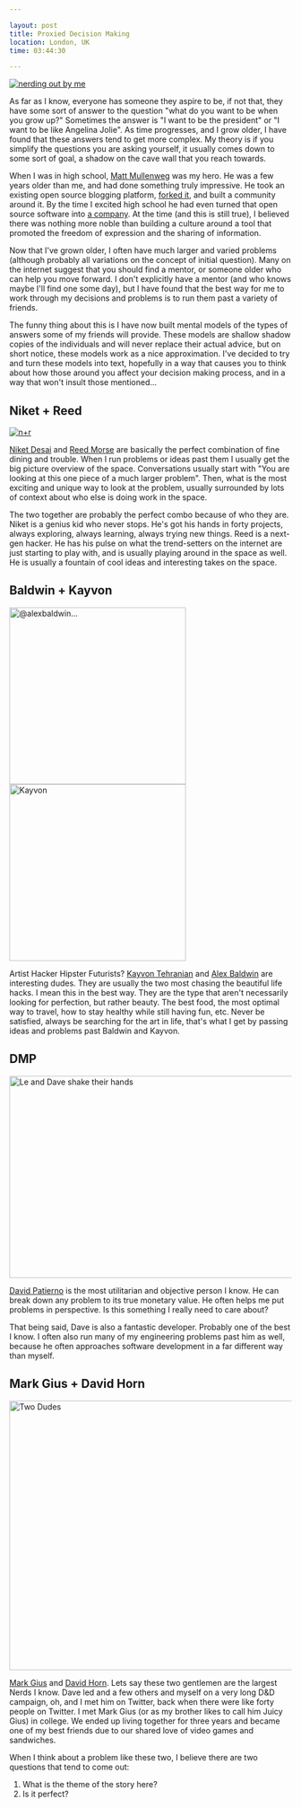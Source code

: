 ```yaml
---

layout: post
title: Proxied Decision Making
location: London, UK
time: 03:44:30

---
```


[![nerding out by me](https://farm8.staticflickr.com/7359/12565002543_87d474c631_z.jpg)](https://www.flickr.com/photos/icco/12565002543/)

As far as I know, everyone has someone they aspire to be, if not that, they have some sort of answer to the question "what do you want to be when you grow up?" Sometimes the answer is "I want to be the president" or "I want to be like Angelina Jolie". As time progresses, and I grow older, I have found that these answers tend to get more complex. My theory is if you simplify the questions you are asking yourself, it usually comes down to some sort of goal, a shadow on the cave wall that you reach towards.

When I was in high school, [Matt Mullenweg](http://ma.tt/about/) was my hero. He was a few years older than me, and had done something truly impressive. He took an existing open source blogging platform, [forked it](https://en.wikipedia.org/wiki/B2/cafelog#History), and built a community around it. By the time I excited high school he had even turned that open source software into [a company](http://automattic.com/). At the time (and this is still true), I believed there was nothing more noble than building a culture around a tool that promoted the freedom of expression and the sharing of information.

Now that I've grown older, I often have much larger and varied problems (although probably all variations on the concept of initial question). Many on the internet suggest that you should find a mentor, or someone older who can help you move forward. I don't explicitly have a mentor (and who knows maybe I'll find one some day), but I have found that the best way for me to work through my decisions and problems is to run them past a variety of friends.

The funny thing about this is I have now built mental models of the types of answers some of my friends will provide. These models are shallow shadow copies of the individuals and will never replace their actual advice, but on short notice, these models work as a nice approximation. I've decided to try and turn these models into text, hopefully in a way that causes you to think about how those around you affect your decision making process, and in a way that won't insult those mentioned...

## Niket + Reed

[![n+r](https://farm6.staticflickr.com/5503/10288133336_e93bc82207_z.jpg)](https://www.flickr.com/photos/icco/10288133336/)

[Niket Desai](http://niket.com/) and [Reed Morse](http://reedmorse.com/) are basically the perfect combination of fine dining and trouble. When I run problems or ideas past them I usually get the big picture overview of the space. Conversations usually start with "You are looking at this one piece of a much larger problem". Then, what is the most exciting and unique way to look at the problem, usually surrounded by lots of context about who else is doing work in the space.

The two together are probably the perfect combo because of who they are. Niket is a genius kid who never stops. He's got his hands in forty projects, always exploring, always learning, always trying new things. Reed is a next-gen hacker. He has his pulse on what the trend-setters on the internet are just starting to play with, and is usually playing around in the space as well. He is usually a fountain of cool ideas and interesting takes on the space.

## Baldwin + Kayvon

<a href="https://www.flickr.com/photos/icco/9492886636" title="@alexbaldwin... by Nat Welch, on Flickr"><img src="https://farm3.staticflickr.com/2844/9492886636_009f4f575b_n.jpg" width="315" alt="@alexbaldwin..."></a>
<a href="https://www.flickr.com/photos/icco/9901661873" title="Kayvon by Nat Welch, on Flickr"><img src="https://farm8.staticflickr.com/7401/9901661873_97d6624f0f_n.jpg" width="315" alt="Kayvon"></a>

Artist Hacker Hipster Futurists? [Kayvon Tehranian](http://www.kayvontehranian.com/) and [Alex Baldwin](http://alexbaldwin.com/) are interesting dudes. They are usually the two most chasing the beautiful life hacks. I mean this in the best way. They are the type that aren't necessarily looking for perfection, but rather beauty. The best food, the most optimal way to travel, how to stay healthy while still having fun, etc. Never be satisfied, always be searching for the art in life, that's what I get by passing ideas and problems past Baldwin and Kayvon. 

## DMP

<a href="https://www.flickr.com/photos/icco/11407216483" title="Le and Dave shake their hands by Nat Welch, on Flickr"><img src="https://farm6.staticflickr.com/5530/11407216483_6775d63a91_z.jpg" width="640" height="360" alt="Le and Dave shake their hands"></a>

[David Patierno](http://dmpatierno.com/) is the most utilitarian and objective person I know. He can break down any problem to its true monetary value. He often helps me put problems in perspective. Is this something I really need to care about?

That being said, Dave is also a fantastic developer. Probably one of the best I know. I often also run many of my engineering problems past him as well, because he often approaches software development in a far different way than myself.

## Mark Gius + David Horn

<a href="https://www.flickr.com/photos/icco/5136037009" title="Two Dudes by Nat Welch, on Flickr"><img src="https://farm2.staticflickr.com/1053/5136037009_416326b1a8_z.jpg" width="640" height="480" alt="Two Dudes"></a>

[Mark Gius](http://markgius.com/) and [David Horn](http://david.d8a.me/). Lets say these two gentlemen are the largest Nerds I know. Dave led and a few others and myself on a very long D&amp;D campaign, oh, and I met him on Twitter, back when there were like forty people on Twitter. I met Mark Gius (or as my brother likes to call him Juicy Gius) in college. We ended up living together for three years and became one of my best friends due to our shared love of video games and sandwiches.

When I think about a problem like these two, I believe there are two questions that tend to come out:

 1. What is the theme of the story here?
 2. Is it perfect?

